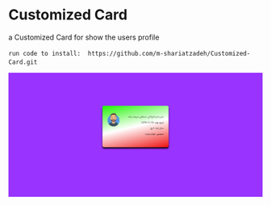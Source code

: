 # Customized Card

<p>a Customized Card for show the users profile</p>

`run code to install: 
https://github.com/m-shariatzadeh/Customized-Card.git`

<img src="images/card.PNG">
